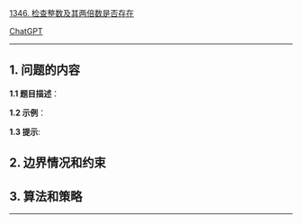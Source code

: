 [1346. 检查整数及其两倍数是否存在](https://leetcode.cn/problems/check-if-n-and-its-double-exist)

[ChatGPT](chat.openai.com)

---

## 1. 问题的内容
**1.1 题目描述**：

**1.2 示例**：

**1.3 提示**:

## 2. 边界情况和约束


## 3. 算法和策略

---


